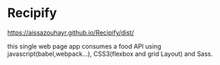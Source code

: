 # Recipify

 https://aissazouhayr.github.io/Recipify/dist/
 
 
 
 this single web page app consumes a food API using javascript(babel,webpack...), CSS3(flexbox and grid Layout) and Sass.
